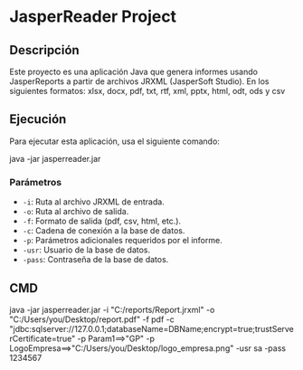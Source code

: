 # JasperReader Project

## Descripción
Este proyecto es una aplicación Java que genera informes usando JasperReports a partir de archivos JRXML (JasperSoft Studio).
En los siguientes formatos: xlsx, docx, pdf, txt, rtf, xml, pptx, html, odt, ods y csv

## Ejecución
Para ejecutar esta aplicación, usa el siguiente comando:

java -jar jasperreader.jar 

### Parámetros
- `-i`: Ruta al archivo JRXML de entrada.
- `-o`: Ruta al archivo de salida.
- `-f`: Formato de salida (pdf, csv, html, etc.).
- `-c`: Cadena de conexión a la base de datos.
- `-p`: Parámetros adicionales requeridos por el informe.
- `-usr`: Usuario de la base de datos.
- `-pass`: Contraseña de la base de datos.


## CMD
java -jar jasperreader.jar -i "C:/reports/Report.jrxml" -o "C:/Users/you/Desktop/report.pdf" -f pdf -c "jdbc:sqlserver://127.0.0.1;databaseName=DBName;encrypt=true;trustServerCertificate=true" -p Param1==>"GP" -p LogoEmpresa==>"C:/Users/you/Desktop/logo_empresa.png" -usr sa -pass 1234567